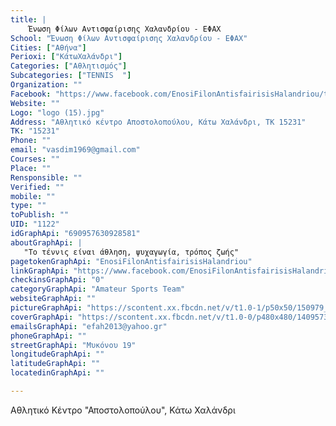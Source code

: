 ```yaml
---
title: |
    Ένωση Φίλων Αντισφαίρισης Χαλανδρίου - ΕΦΑΧ
School: "Ένωση Φίλων Αντισφαίρισης Χαλανδρίου - ΕΦΑΧ"
Cities: ["Αθήνα"]
Perioxi: ["ΚάτωΧαλάνδρι"]
Categories: ["Αθλητισμός"]
Subcategories: ["TENNIS  "]
Organization: ""
Facebook: "https://www.facebook.com/EnosiFilonAntisfairisisHalandriou/timeline"
Website: ""
Logo: "logo (15).jpg"
Address: "Αθλητικό κέντρο Αποστολοπούλου, Κάτω Χαλάνδρι, TK 15231"
TK: "15231"
Phone: ""
email: "vasdim1969@gmail.com"
Courses: ""
Place: ""
Rensponsible: ""
Verified: ""
mobile: ""
type: ""
toPublish: ""
UID: "1122"
idGraphApi: "690957630928581"
aboutGraphApi: | 
   "Το τέννις είναι άθληση, ψυχαγωγία, τρόπος ζωής"
pagetokenGraphApi: "EnosiFilonAntisfairisisHalandriou"
linkGraphApi: "https://www.facebook.com/EnosiFilonAntisfairisisHalandriou/"
checkinsGraphApi: "0"
categoryGraphApi: "Amateur Sports Team"
websiteGraphApi: ""
pictureGraphApi: "https://scontent.xx.fbcdn.net/v/t1.0-1/p50x50/150979_716971064993904_1359444004_n.jpg?oh=107ea80e61e37bd9a7a74c2a05d70a4e&amp;oe=5B3FB95D"
coverGraphApi: "https://scontent.xx.fbcdn.net/v/t1.0-0/p480x480/14095732_1247205251970480_9131563298710666711_n.jpg?oh=422523eb6637d34befb6e0576eb4f40e&amp;oe=5B07995C"
emailsGraphApi: "efah2013@yahoo.gr"
phoneGraphApi: ""
streetGraphApi: "Μυκόνου 19"
longitudeGraphApi: ""
latitudeGraphApi: ""
locatedinGraphApi: ""

---
```


Αθλητικό Κέντρο &quot;Αποστολοπούλου&quot;, Κάτω Χαλάνδρι

